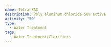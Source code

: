```yaml
---
name: Tetra PAC
description: Poly aluminum chloride 50% active
activity: "50"
type:
  - Water Treatment
tags:
  - Water Treatment/Clarifiers
---
```

